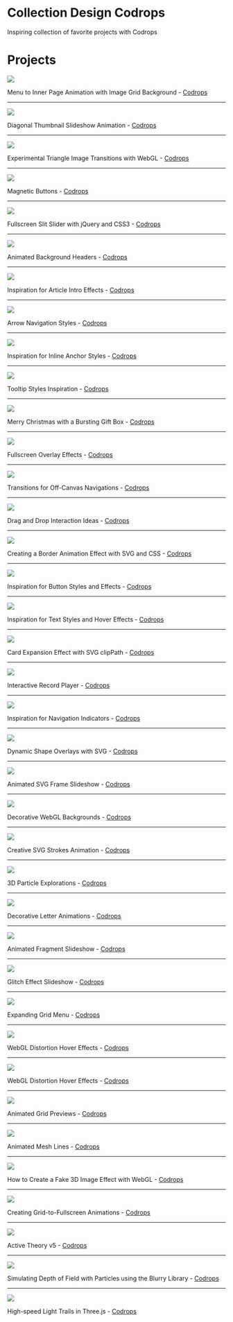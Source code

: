 # Collection Design Codrops
Inspiring collection of favorite projects with Codrops

# Projects

![](https://codropspz-tympanus.netdna-ssl.com/codrops/wp-content/uploads/2020/09/MenuToGrid_featured.jpg)

Menu to Inner Page Animation with Image Grid Background - [Codrops](https://tympanus.net/codrops/2020/09/16/menu-to-inner-page-animation-with-image-grid-background/?utm_source=feedburner&utm_medium=feed&utm_campaign=Feed%3A+tympanus+%28Codrops%29)

---

![](https://codropspz-tympanus.netdna-ssl.com/codrops/wp-content/uploads/2020/09/DiagonalThumbnailsSlideshow_featured.jpg)

Diagonal Thumbnail Slideshow Animation - [Codrops](https://tympanus.net/codrops/2020/09/01/diagonal-thumbnail-slideshow-animation/?utm_source=feedburner&utm_medium=feed&utm_campaign=Feed%3A+tympanus+%28Codrops%29)

---

![](https://codropspz-tympanus.netdna-ssl.com/codrops/wp-content/uploads/2020/08/Triangles_Featured.jpg)

Experimental Triangle Image Transitions with WebGL - [Codrops](https://tympanus.net/codrops/2020/08/27/experimental-triangle-image-transitions-with-webgl/?utm_source=feedburner&utm_medium=feed&utm_campaign=Feed%3A+tympanus+%28Codrops%29)

---

![](https://codropspz-tympanus.netdna-ssl.com/codrops/wp-content/uploads/2020/08/Buttons_featured.png)

Magnetic Buttons - [Codrops](https://tympanus.net/codrops/2020/08/05/magnetic-buttons/?utm_source=feedburner&utm_medium=feed&utm_campaign=Feed%3A+tympanus+%28Codrops%29)

---

![](https://codropspz-tympanus.netdna-ssl.com/codrops/wp-content/uploads/2012/06/SlitSlider.jpg)

Fullscreen Slit Slider with jQuery and CSS3 - [Codrops](https://tympanus.net/codrops/2012/06/05/fullscreen-slit-slider-with-jquery-and-css3/)

---

![](https://codropspz-tympanus.netdna-ssl.com/codrops/wp-content/uploads/2014/09/AnimatedHeaderBackgrounds.png)

Animated Background Headers - [Codrops](https://tympanus.net/codrops/2014/09/23/animated-background-headers/)

---

![](https://codropspz-tympanus.netdna-ssl.com/codrops/wp-content/uploads/2014/05/ArticleIntroEffects.png)

Inspiration for Article Intro Effects - [Codrops](https://tympanus.net/codrops/2014/05/22/inspiration-for-article-intro-effects/)

---

![](https://codropspz-tympanus.netdna-ssl.com/codrops/wp-content/uploads/2014/05/ArrowNavigationEffects.png)

Arrow Navigation Styles - [Codrops](https://tympanus.net/codrops/2014/05/28/arrow-navigation-styles/)

---

![](https://codropspz-tympanus.netdna-ssl.com/codrops/wp-content/uploads/2014/06/InlineLinkStyles.png)

Inspiration for Inline Anchor Styles - [Codrops](https://tympanus.net/codrops/2014/06/04/inspiration-for-inline-anchor-styles/)

---

![](https://codropspz-tympanus.netdna-ssl.com/codrops/wp-content/uploads/2014/10/TooltipStylesInspiration.png)

Tooltip Styles Inspiration - [Codrops](https://tympanus.net/codrops/2014/10/07/tooltip-styles-inspiration/)

---

![](https://codropspz-tympanus.netdna-ssl.com/codrops/wp-content/uploads/2013/12/MerryChristmasCodrops_Main.png)

Merry Christmas with a Bursting Gift Box - [Codrops](https://tympanus.net/codrops/2013/12/24/merry-christmas-with-a-bursting-gift-box/)

---

![](https://codropspz-tympanus.netdna-ssl.com/codrops/wp-content/uploads/2014/02/FullscreenOverlayStyles.jpg)

Fullscreen Overlay Effects - [Codrops](https://tympanus.net/codrops/2014/02/06/fullscreen-overlay-effects/)

---

![](https://codropspz-tympanus.netdna-ssl.com/codrops/wp-content/uploads/2013/08/sidebartransitions.png)

Transitions for Off-Canvas Navigations - [Codrops](https://tympanus.net/codrops/2013/08/28/transitions-for-off-canvas-navigations/)

---

![](https://codropspz-tympanus.netdna-ssl.com/codrops/wp-content/uploads/2014/11/DragDropInteractions.png)

Drag and Drop Interaction Ideas - [Codrops](https://tympanus.net/codrops/2014/11/11/drag-and-drop-interaction-ideas/)

---

![](https://codropspz-tympanus.netdna-ssl.com/codrops/wp-content/uploads/2014/02/BorderAnimationSVG.png)

Creating a Border Animation Effect with SVG and CSS - [Codrops](https://tympanus.net/codrops/2014/02/26/creating-a-border-animation-effect-with-svg-and-css/)

---

![](https://codropspz-tympanus.netdna-ssl.com/codrops/wp-content/uploads/2015/02/ButtonStylesInspiration.png)

Inspiration for Button Styles and Effects - [Codrops](https://tympanus.net/codrops/2015/02/26/inspiration-button-styles-effects/)

---

![](https://codropspz-tympanus.netdna-ssl.com/codrops/wp-content/uploads/2015/05/LinkStylesHoverEffects.jpg)

Inspiration for Text Styles and Hover Effects - [Codrops](https://tympanus.net/codrops/2015/05/13/inspiration-for-text-styles-and-hover-effects/)

---

![](https://codropspz-tympanus.netdna-ssl.com/codrops/wp-content/uploads/2015/06/CardExpansion.jpg)

Card Expansion Effect with SVG clipPath - [Codrops](https://tympanus.net/codrops/2015/06/18/card-expansion-effect-svg-clippath/)

---

![](https://codropspz-tympanus.netdna-ssl.com/codrops/wp-content/uploads/2016/06/InteractiveRecordPlayer_800x600.jpg)

Interactive Record Player - [Codrops](https://tympanus.net/codrops/2016/06/15/interactive-record-player/)

---

![](https://codropspz-tympanus.netdna-ssl.com/codrops/wp-content/uploads/2016/09/NavigationIndicators_Xusni.gif)

Inspiration for Navigation Indicators - [Codrops](https://tympanus.net/codrops/2016/09/02/inspiration-navigation-indicators/)

---

![](https://codropspz-tympanus.netdna-ssl.com/codrops/wp-content/uploads/2017/10/ShapeOverlays.png)

Dynamic Shape Overlays with SVG - [Codrops](https://tympanus.net/codrops/2017/10/17/dynamic-shape-overlays-with-svg/)

---

![](https://codropspz-tympanus.netdna-ssl.com/codrops/wp-content/uploads/2017/11/AnimatedFrameSlideshow_Featured.jpg)

Animated SVG Frame Slideshow - [Codrops](https://tympanus.net/codrops/2017/11/15/animated-svg-frame-slideshow/)

---

![](https://codropspz-tympanus.netdna-ssl.com/codrops/wp-content/uploads/2017/11/DecorativeWebGLBackgrounds01.png)

Decorative WebGL Backgrounds - [Codrops](https://tympanus.net/codrops/2017/11/28/decorative-webgl-backgrounds/)

---

![](https://codropspz-tympanus.netdna-ssl.com/codrops/wp-content/uploads/2017/12/AnimatedStrokes.png)

Creative SVG Strokes Animation - [Codrops](https://tympanus.net/codrops/2017/12/05/creative-svg-strokes-animation/)

---

![](https://codropspz-tympanus.netdna-ssl.com/codrops/wp-content/uploads/2017/12/3dparticleexplorations.jpg)

3D Particle Explorations - [Codrops](https://tympanus.net/codrops/2017/12/12/3d-particle-explorations/)

---

![](https://codropspz-tympanus.netdna-ssl.com/codrops/wp-content/uploads/2018/01/DecorativeLetterEffects_featured.jpg)

Decorative Letter Animations - [Codrops](https://tympanus.net/codrops/2018/01/10/decorative-letter-animations/)

---

![](https://codropspz-tympanus.netdna-ssl.com/codrops/wp-content/uploads/2018/02/PiecesSlider.jpg)

Animated Fragment Slideshow - [Codrops](https://tympanus.net/codrops/2018/02/21/animated-fragment-slideshow/)

---

![](https://codropspz-tympanus.netdna-ssl.com/codrops/wp-content/uploads/2018/03/GlitchSlideshow_featured.jpg)

Glitch Effect Slideshow - [Codrops](https://tympanus.net/codrops/2018/03/13/glitch-effect-slideshow/)

---

![](https://codropspz-tympanus.netdna-ssl.com/codrops/wp-content/uploads/2018/03/GridMenu_featured.jpg)

Expanding Grid Menu - [Codrops](https://tympanus.net/codrops/2018/03/28/grid-menu/)

---

![](https://codropspz-tympanus.netdna-ssl.com/codrops/wp-content/uploads/2018/04/DistortionHoverEffect.jpg)

WebGL Distortion Hover Effects - [Codrops](https://tympanus.net/codrops/2018/04/10/webgl-distortion-hover-effects/)

---

![](https://codropspz-tympanus.netdna-ssl.com/codrops/wp-content/uploads/2018/08/DiagonalSlideshow.jpg)

WebGL Distortion Hover Effects - [Codrops](https://tympanus.net/codrops/2018/08/28/diagonal-slideshow/)

---

![](https://codropspz-tympanus.netdna-ssl.com/codrops/wp-content/uploads/2018/10/Animated-Grids-Layout_Featured.jpg)

Animated Grid Previews - [Codrops](https://tympanus.net/codrops/2018/10/31/animated-grids-layout/)

---

![](https://codropspz-tympanus.netdna-ssl.com/codrops/wp-content/uploads/2019/01/MeshLines_Featured-2.jpg)

Animated Mesh Lines - [Codrops](https://tympanus.net/codrops/2019/01/08/animated-mesh-lines/)

---

![](https://codropspz-tympanus.netdna-ssl.com/codrops/wp-content/uploads/2019/02/Fake3dEffect_featured.jpg)

How to Create a Fake 3D Image Effect with WebGL - [Codrops](https://tympanus.net/codrops/2019/02/20/how-to-create-a-fake-3d-image-effect-with-webgl/)

---

![](https://codropspz-tympanus.netdna-ssl.com/codrops/wp-content/uploads/2019/05/GridToFullscreen_featured.jpg)

Creating Grid-to-Fullscreen Animations - [Codrops](https://tympanus.net/codrops/2019/05/22/creating-grid-to-fullscreen-animations-with-three-js/)

---

![](https://lh3.googleusercontent.com/3jBhBbQ7BvqDuhRrMmlIKLGmvlg1ZG9E9Zx47R5g37KyCSXPi8JIPVt4587YYsm63mzwsNpQva9urJL1Eb6N3lZBFC_LfzB0TuMVOxi4H2BOQ9C24oaQU8At4tGVh02VnxnnLAZhW9HUjbLAyVmaXjFvXq4Jyh1flHtqSvAk4nN_2Zf-etIrDn9c7M_wEduiiPW_i-lUj1oSxl4wssnUlWoDrDm52n6lwBihALkhnBm2N47iwwTIKMjs_Gf33mYPDU7ED3ii8BZccTH6fO48bJ2fQaXZNH8eXx41HRagddK29FRJwz6XGtHEYrRWoQmYQvafmQkUoGQ-ASH4zF0BWOKFiQ2jiBt9pD5JLVMD6s5mEUCQb2pX23qUKHlGJB3oZdOYqmniZNrJkV9WG4qv-EAIz0PVbMeClDd6LxMOCMWE-ghxUqVxGOk8-Jh9_jwAFAY4LhpFrh9RxHNIEREEl6ld0f_pPVXje5lYIoS1vO5idJDOdqH2JU5TkjUfF3LVJ2j4_oVpNl_1CP9iXB12bI37IO6jz3FtaUGQQbbYK76EVIuY9EhsjQqJGXdccwRdE6cgmwhT5W4DTSlD3jg3ZM0HYKoxbfyvwAqtAv5cs7Ywrp7hE4NdK_fLj6ub9UQY4zfuWEbOpCpCFGOYiLPOewAmgPzvEZv6UQxxU4aUkrkBRNs=w899-h426-no)

Active Theory v5 - [Codrops](https://activetheory.net/home)

---

![](https://codropspz-tympanus.netdna-ssl.com/codrops/wp-content/uploads/2019/10/Blurry_featured.jpg)

Simulating Depth of Field with Particles using the Blurry Library - [Codrops](https://tympanus.net/codrops/2019/10/01/simulating-depth-of-field-with-particles-using-the-blurry-library/)

---

![](https://codropspz-tympanus.netdna-ssl.com/codrops/wp-content/uploads/2019/11/LightTrails_featured.jpg)

High-speed Light Trails in Three.js - [Codrops](https://tympanus.net/codrops/2019/11/13/high-speed-light-trails-in-three-js/)
